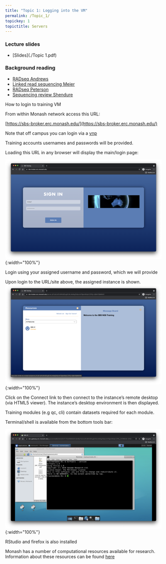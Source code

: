 ```yaml
---
title: "Topic 1: Logging into the VM"
permalink: /Topic_1/
topickey: 1
topictitle: Servers
---
```


### Lecture slides
* [Slides](./Topic 1.pdf)

### Background reading
* [RADseq Andrews](./Andrews_et_al.pdf)
* [Linked read sequencing Meier](./Meier_et_al.pdf)
* [RADseq Peterson](./Peterson_et_al.pdf)
* [Sequencing review Shendure](./Shendure_Waterston_2017.pdf)

How to login to training VM 

From within Monash network access this URL:

[https://sbs-broker.erc.monash.edu/](https://sbs-broker.erc.monash.edu/)

Note that off campus you can login via a [vnp](https://www.monash.edu/esolutions/network/vpn)

Training accounts usernames and passwords will be provided.

Loading this URL in any browser will display the main/login page: 

![](Sign_in.png){:width="100%"}

Login using your assigned username and password, which we will provide

Upon login to the URL/site above, the assigned instance is shown. 
![](Sign_in2.png){:width="100%"}

Click on the Connect link to then connect to the instance’s remote desktop (via HTML5 viewer). The instance’s desktop environment is then displayed.

Training modules (e.g qc, cli) contain datasets required for each module.

Terminal/shell is available from the bottom tools bar:

![](Sign_in3.png){:width="100%"}

RStudio and firefox is also installed

Monash has a number of computational resources available for research. Information about these resources can be found [here](https://www.monash.edu/researchinfrastructure/eresearch/capabilities/compute)





